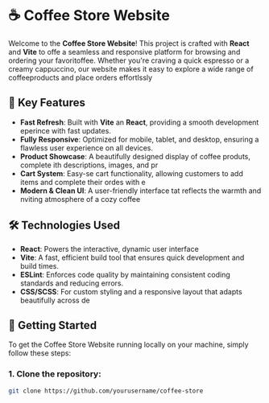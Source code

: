 # ☕ Coffee Store Website

Welcome to the **Coffee Store Website**! This project is crafted with **React** and **Vite** to offe a seamless and responsive platform for browsing and ordering your favoritoffee. Whether you're craving a quick espresso or a creamy cappuccino, our website makes it easy to explore a wide range of coffeeproducts and place orders effortlssly

## 🚀 Key Features

- **Fast Refresh**: Built with **Vite** an **React**, providing a smooth development eperince with fast updates.
- **Fully Responsive**: Optimized for mobile, tablet, and desktop, ensuring a flawless user experience on all devices.
- **Product Showcase**: A beautifully designed display of coffee produts, complete ith descriptions, images, and pr
- **Cart System**: Easy-se cart functionality, allowing customers to add items and complete their ordes with e
- **Modern & Clean UI**: A user-friendly interface tat reflects the warmth and nviting atmosphere of a cozy coffee 

## 🛠️ Technologies Used

- **React**: Powers the interactive, dynamic user interface
- **Vite**: A fast, efficient build tool that ensures quick development and build times.
- **ESLint**: Enforces code quality by maintaining consistent coding standards and reducing errors.
- **CSS/SCSS**: For custom styling and a responsive layout that adapts beautifully across de

## 🚀 Getting Started

To get the Coffee Store Website running locally on your machine, simply follow these steps:

### 1. Clone the repository:

```bash
git clone https://github.com/yourusername/coffee-store
